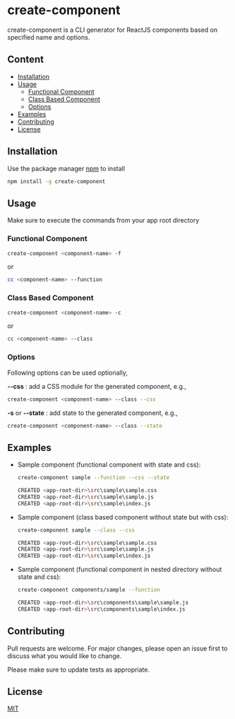 # create-component

create-component is a CLI generator for ReactJS components based on specified name and options.

## Content

* [Installation](#installation)
* [Usage](#usage)
  * [Functional Component](#functional-component)
  * [Class Based Component](#class-based-component)
  * [Options](#options)
* [Examples](#examples)
* [Contributing](#contributing)
* [License](#license)


## Installation

Use the package manager [npm](https://www.npmjs.com/) to install

```bash
npm install -g create-component
```

## Usage

Make sure to execute the commands from your app root directory

### Functional Component
```bash
create-component <component-name> -f
```
   or
```bash
cc <component-name> --function
```

### Class Based Component
```bash
create-component <component-name> -c
```
   or
```bash
cc <component-name> --class
```


### Options

Following options can be used optionally,

**--css** : add a CSS module for the generated component, e.g.,
```bash
create-component <component-name> --class --css
```

**-s** or **--state** : add state to the generated component, e.g.,
```bash
create-component <component-name> --class --state
```

## Examples

* Sample component (functional component with state and css):

    ```bash
    create-component sample --function --css --state

    CREATED <app-root-dir>\src\sample\sample.css
    CREATED <app-root-dir>\src\sample\sample.js
    CREATED <app-root-dir>\src\sample\index.js
    ```
* Sample component (class based component without state but with css):

    ```bash
    create-component sample --class --css

    CREATED <app-root-dir>\src\sample\sample.css
    CREATED <app-root-dir>\src\sample\sample.js
    CREATED <app-root-dir>\src\sample\index.js
    ```
* Sample component (functional component in nested directory without state and css):

    ```bash
    create-component components/sample --function

    CREATED <app-root-dir>\src\components\sample\sample.js
    CREATED <app-root-dir>\src\components\sample\index.js
    ```

## Contributing
Pull requests are welcome. For major changes, please open an issue first to discuss what you would like to change.

Please make sure to update tests as appropriate.

## License
[MIT](https://choosealicense.com/licenses/mit/)